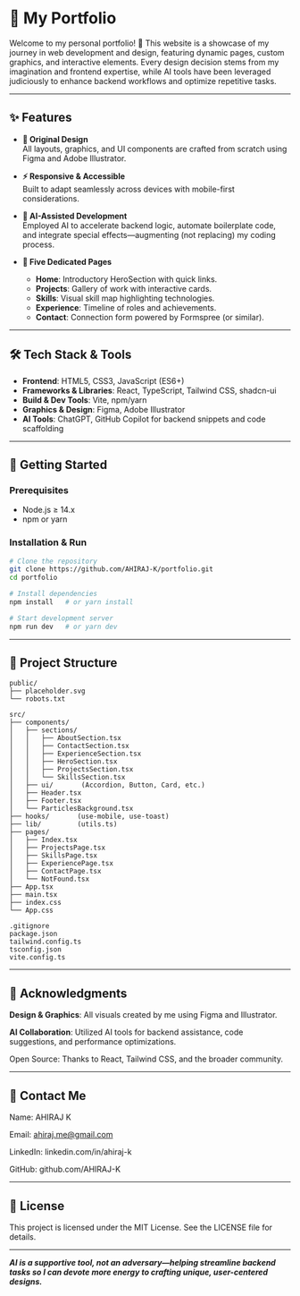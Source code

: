 # 🌟 My Portfolio

Welcome to my personal portfolio! 🚀 This website is a showcase of my journey in web development and design, featuring dynamic pages, custom graphics, and interactive elements. Every design decision stems from my imagination and frontend expertise, while AI tools have been leveraged judiciously to enhance backend workflows and optimize repetitive tasks.

---

## ✨ Features

- **🎨 Original Design**  
  All layouts, graphics, and UI components are crafted from scratch using Figma and Adobe Illustrator.

- **⚡ Responsive & Accessible**  
  Built to adapt seamlessly across devices with mobile-first considerations.

- **🤖 AI-Assisted Development**  
  Employed AI to accelerate backend logic, automate boilerplate code, and integrate special effects—augmenting (not replacing) my coding process.

- **📄 Five Dedicated Pages**  
  - **Home**: Introductory HeroSection with quick links.  
  - **Projects**: Gallery of work with interactive cards.  
  - **Skills**: Visual skill map highlighting technologies.  
  - **Experience**: Timeline of roles and achievements.  
  - **Contact**: Connection form powered by Formspree (or similar).

---

## 🛠 Tech Stack & Tools

- **Frontend**: HTML5, CSS3, JavaScript (ES6+)  
- **Frameworks & Libraries**: React, TypeScript, Tailwind CSS, shadcn-ui  
- **Build & Dev Tools**: Vite, npm/yarn  
- **Graphics & Design**: Figma, Adobe Illustrator  
- **AI Tools**: ChatGPT, GitHub Copilot for backend snippets and code scaffolding

---

## 🚀 Getting Started

### Prerequisites

- Node.js ≥ 14.x  
- npm or yarn

### Installation & Run

```bash
# Clone the repository
git clone https://github.com/AHIRAJ-K/portfolio.git
cd portfolio

# Install dependencies
npm install   # or yarn install

# Start development server
npm run dev   # or yarn dev
```
---

## 📂 Project Structure

```plaintext
public/
├── placeholder.svg
└── robots.txt

src/
├── components/
│   ├── sections/
│   │   ├── AboutSection.tsx
│   │   ├── ContactSection.tsx
│   │   ├── ExperienceSection.tsx
│   │   ├── HeroSection.tsx
│   │   ├── ProjectsSection.tsx
│   │   └── SkillsSection.tsx
│   ├── ui/       (Accordion, Button, Card, etc.)
│   ├── Header.tsx
│   ├── Footer.tsx
│   └── ParticlesBackground.tsx
├── hooks/       (use-mobile, use-toast)
├── lib/         (utils.ts)
├── pages/
│   ├── Index.tsx
│   ├── ProjectsPage.tsx
│   ├── SkillsPage.tsx
│   ├── ExperiencePage.tsx
│   ├── ContactPage.tsx
│   └── NotFound.tsx
├── App.tsx
├── main.tsx
├── index.css
└── App.css

.gitignore
package.json
tailwind.config.ts
tsconfig.json
vite.config.ts
```
---

## 🌟 Acknowledgments
**Design & Graphics**: All visuals created by me using Figma and Illustrator.

**AI Collaboration**: Utilized AI tools for backend assistance, code suggestions, and performance optimizations.

Open Source: Thanks to React, Tailwind CSS, and the broader community.

---

## 📧 Contact Me
Name: AHIRAJ K

Email: ahiraj.me@gmail.com

LinkedIn: linkedin.com/in/ahiraj-k

GitHub: github.com/AHIRAJ-K

---

## 📜 License
This project is licensed under the MIT License. See the LICENSE file for details.

---

***AI is a supportive tool, not an adversary—helping streamline backend tasks so I can devote more energy to crafting unique, user-centered designs.***
